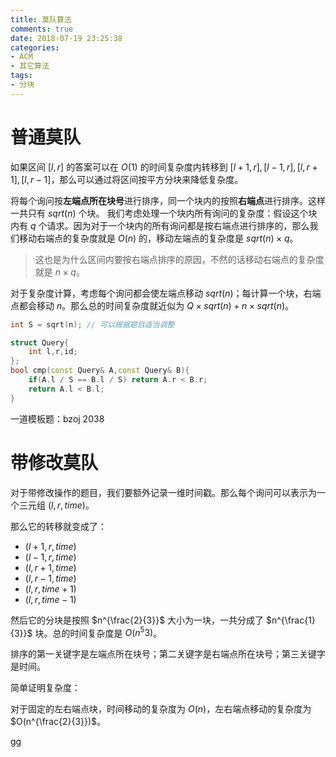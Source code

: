 ```yaml
---
title: 莫队算法
comments: true
date: 2018-07-19 23:25:38
categories:
- ACM
- 其它算法
tags:
- 分块
---
```


# 普通莫队

如果区间 $[l,r]$ 的答案可以在 $O(1)$ 的时间复杂度内转移到 $[l+1,r], [l-1,r], [l, r+1], [l, r-1]$，那么可以通过将区间按平方分块来降低复杂度。

将每个询问按**左端点所在块号**进行排序，同一个块内的按照**右端点**进行排序。这样一共只有 $sqrt(n)$ 个块。 我们考虑处理一个块内所有询问的复杂度：假设这个块内有 $q$ 个请求。因为对于一个块内的所有询问都是按右端点进行排序的，那么我们移动右端点的复杂度就是 $O(n)$ 的，移动左端点的复杂度是 $sqrt(n) \times q$。
>这也是为什么区间内要按右端点排序的原因，不然的话移动右端点的复杂度就是 $n \times q$。

对于复杂度计算，考虑每个询问都会使左端点移动 $sqrt(n)$；每计算一个块，右端点都会移动 $n$。那么总的时间复杂度就近似为 $Q \times sqrt(n) + n \times sqrt(n)$。


```cpp
int S = sqrt(n); // 可以根据题目适当调整

struct Query{
    int l,r,id;
};
bool cmp(const Query& A,const Query& B){
    if(A.l / S == B.l / S) return A.r < B.r;
    return A.l < B.l;
}
```


一道模板题：bzoj 2038

# 带修改莫队

对于带修改操作的题目，我们要额外记录一维时间戳。那么每个询问可以表示为一个三元组 $(l,r,time)$。

那么它的转移就变成了：
- $(l+1,r,time)$
- $(l-1,r,time)$
- $(l,r+1,time)$
- $(l,r-1,time)$
- $(l,r,time+1)$
- $(l,r,time-1)$

然后它的分块是按照 $n^{\frac{2}{3}}$ 大小为一块，一共分成了 $n^{\frac{1}{3}}$ 块。总的时间复杂度是 $O(n^{5}{3})$。

排序的第一关键字是左端点所在块号；第二关键字是右端点所在块号；第三关键字是时间。

简单证明复杂度：

对于固定的左右端点块，时间移动的复杂度为 $O(n)$，左右端点移动的复杂度为 $O(n^{\frac{2}{3}})$。

gg